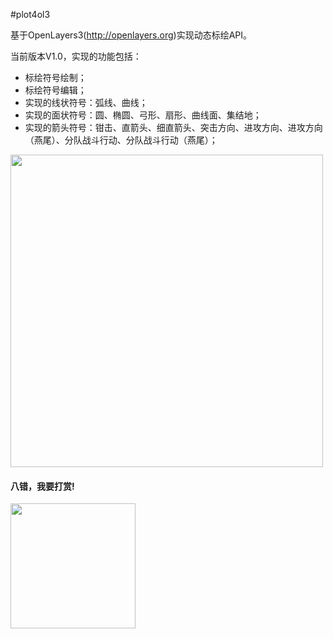 #plot4ol3

基于OpenLayers3(http://openlayers.org)实现动态标绘API。

当前版本V1.0，实现的功能包括：
- 标绘符号绘制；
- 标绘符号编辑；
- 实现的线状符号：弧线、曲线；
- 实现的面状符号：圆、椭圆、弓形、扇形、曲线面、集结地；
- 实现的箭头符号：钳击、直箭头、细直箭头、突击方向、进攻方向、进攻方向（燕尾）、分队战斗行动、分队战斗行动（燕尾）；

<img src="http://git.oschina.net/uploads/images/2016/0312/094123_6d5a9b97_642920.jpeg" width=500 height=500>

#### 八错，我要打赏!
<img src="http://git.oschina.net/uploads/images/2016/0312/095357_f8639e52_642920.png" width=200 height=200>